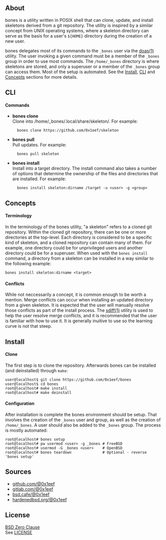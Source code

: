 ## About

bones is a utility written in POSIX shell that can clone,
update, and install skeletons derived from a git repository.
The utility is inspired by a similar concept from UNIX operating
systems, where a skeleton directory can serve as the basis for
a user's `${HOME}` directory during the creation of a new user.

bones delegates most of its commands to the `_bones` user via the
[doas(1)](https://man.openbsd.org/doas)
utility. The user invoking a given command must be a member of
the `_bones` group in order to use most commands. The `/home/_bones`
directory is where skeletons are stored, and only a superuser
or a member of the `_bones` group can access them. Most of the 
setup is automated. See the [Install](#install), [CLI](#cli) 
and [Concepts](#concepts) sections for more details.

## CLI

#### Commands

* **bones clone** <br>
Clone into /home/_bones/.local/share/skeleton/. For example:

        bones clone https://github.com/0x1eef/skeleton

* **bones pull** <br>
Pull updates. For example:

        bones pull skeleton

* **bones install** <br>
Install into a target directory. The install command also takes
a number of options that determine the ownership of the files
and directories that are installed. For example:

        bones install skeleton:dirname /target -u <user> -g <group>

## Concepts

#### Terminology

In the terminology of the bones utility, "a skeleton" refers
to a cloned git repository. Within the cloned git repository,
there can be one or more directories at the top-level.
Each directory is considered to be a specific kind of skeleton,
and a cloned repository can contain many of them. For example,
one directory could be for unprivileged users and another directory
could be for a superuser. When used with the `bones install`
command, a directory from a skeleton can be installed in a way
similar to the following example:

    bones install skeleton:dirname <target>

#### Conflicts

While not neccessarily a concept, it is common enough to be worth
a mention. Merge conflicts can occur when installing an updated
directory from a given skeleton. It is expected that the user
will manually resolve those conflicts as part of the install
process. The
[sdiff(1)](https://man.freebsd.org/cgi/man.cgi?sdiff)
utility is used to help the user resolve merge conflicts, and
it is recommended that the user is familiar with how to use it.
It is generally inuitive to use so the learning curve is not that
steep.

## Install

#### Clone

The first step is to clone the repository. Afterwards bones can
be installed (and deinstalled) through `make`:

    user@localhost$ git clone https://github.com/0x1eef/bones
    user@localhost$ cd bones
    root@localhost# make install
    root@localhost# make deinstall

#### Configuration

After installation is complete the bones environment should be setup.
That involves the creation of the `_bones` user and group, as well as
the creation of `/home/_bones`. A user should also be added to the
`_bones` group. The process is mostly automated:

    root@localhost# bones setup
    root@localhost# pw usermod <user> -g _bones # FreeBSD
    root@localhost# usermod -G _bones <user>    # OpenBSD
    root@localhost# bones teardown              # Optional - reverse 'bones setup'

## Sources

* [github.com/@0x1eef](https://github.com/0x1eef/bones)
* [gitlab.com/@0x1eef](https://gitlab.com/0x1eef/bones)
* [bsd.cafe/@0x1eef](https://brew.bsd.cafe/0x1eef/bones)
* [hardenedbsd.org/@0x1eef](https://git.hardenedbsd.org/0x1eef/bones)

## License

[BSD Zero Clause](https://choosealicense.com/licenses/0bsd/) <br>
See [LICENSE](./share/bones/LICENSE)
